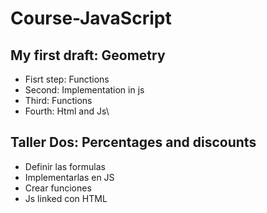 # Course-JavaScript

## My first draft: Geometry

- Fisrt step: Functions
- Second: Implementation in js
- Third: Functions
- Fourth: Html and Js\

## Taller Dos: Percentages and discounts
- Definir las formulas
- Implementarlas en JS
- Crear funciones
- Js linked con HTML